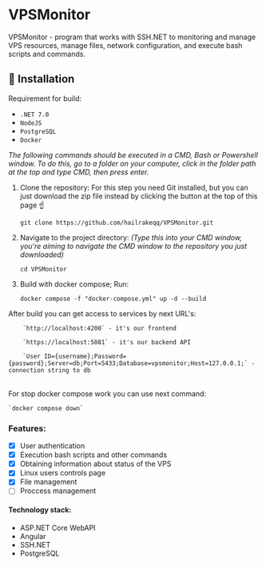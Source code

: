 # VPSMonitor
VPSMonitor - program that works with SSH.NET to monitoring and manage VPS resources, manage files, network configuration, and execute bash scripts and commands.

## :floppy_disk: Installation
Requirement for build:

- `.NET 7.0`
- `NodeJS`
- `PostgreSQL`
- `Docker`

*The following commands should be executed in a CMD, Bash or Powershell window. To do this, go to a folder on your computer, click in the folder path at the top and type CMD, then press enter.*

1. Clone the repository:
For this step you need Git installed, but you can just download the zip file instead by clicking the button at the top of this page ☝️

    `git clone https://github.com/hailrakeqq/VPSMonitor.git`
  

2. Navigate to the project directory:
*(Type this into your CMD window, you're aiming to navigate the CMD window to the repository you just downloaded)*

     `cd VPSMonitor`

3. Build with docker compose;
Run:

    `docker compose -f "docker-compose.yml" up -d --build`

After build you can get access to services by next URL's:
```
    `http://localhost:4200` - it's our frontend

    `https://localhost:5081` - it's our backend API

    `User ID={username};Password={password};Server=db;Port=5433;Database=vpsmonitor;Host=127.0.0.1;` - connection string to db
  ```
<br>For stop docker compose work you can use next command:

    `docker compose down`
  
  
### Features:
- [X] User authentication
- [X] Execution bash scripts and other commands
- [X] Obtaining information about status of the VPS
- [X] Linux users controls page
- [X] File management
- [ ] Proccess management 

#### Technology stack:
- ASP.NET Core WebAPI
- Angular 
- SSH.NET
- PostgreSQL
